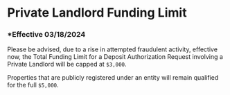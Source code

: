 # Private Landlord Funding Limit

### \*Effective 03/18/2024

Please be advised, due to a rise in attempted fraudulent activity, effective now, the Total Funding Limit for a Deposit
Authorization Request involving a Private Landlord will be capped at `$3,000`.

Properties that are publicly registered under an entity will remain qualified for the full `$5,000`.

